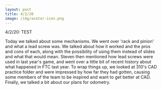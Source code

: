 ```yaml
---
layout: post
title: 4/2/20
image: /img/avatar-icon.png
---
```


4/2/20:
TEST


Today we talked about some mechanisms. We went over 'rack and pinion' and what a lead screw was. We talked about how it worked and the pros and cons of each, along with the possibility of using them instead of slides and what that would mean. Steven then mentioned how lead screws were used in last year's game, and went over a little bit of recent history about what happened in FTC last year. To wrap things up, we looked at 310's CAD practice folder and were impressed by how far they had gotten, causing some members of the team to be inspired and want to get better at CAD. Finally, we talked a bit about our plans for odometry. 


